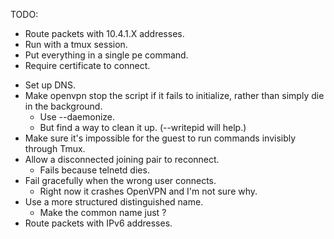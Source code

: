 TODO:
+ Route packets with 10.4.1.X addresses.
+ Run with a tmux session.
+ Put everything in a single pe command.
+ Require certificate to connect.
- Set up DNS.
- Make openvpn stop the script if it fails to initialize, rather than simply
  die in the background.
    - Use --daemonize.
    - But find a way to clean it up. (--writepid will help.)
- Make sure it's impossible for the guest to run commands invisibly through Tmux.
- Allow a disconnected joining pair to reconnect.
  - Fails because telnetd dies.
- Fail gracefully when the wrong user connects.
  - Right now it crashes OpenVPN and I'm not sure why.
- Use a more structured distinguished name.
  - Make the common name just <username>?
- Route packets with IPv6 addresses.
